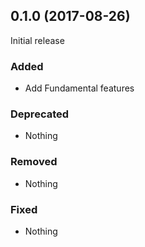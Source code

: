 ## 0.1.0 (2017-08-26)

Initial release

### Added

- Add Fundamental features

### Deprecated

- Nothing

### Removed

- Nothing

### Fixed

- Nothing
